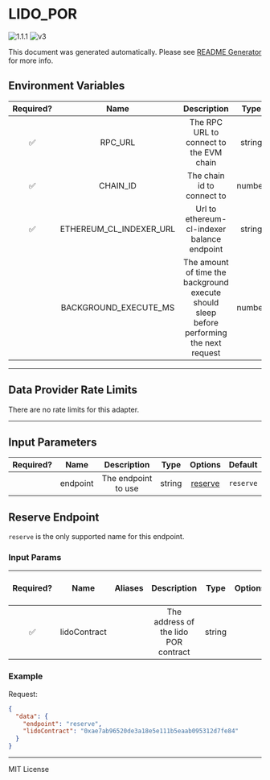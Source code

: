 # LIDO_POR

![1.1.1](https://img.shields.io/github/package-json/v/smartcontractkit/external-adapters-js?filename=packages/sources/lido-por/package.json) ![v3](https://img.shields.io/badge/framework%20version-v3-blueviolet)

This document was generated automatically. Please see [README Generator](../../scripts#readme-generator) for more info.

## Environment Variables

| Required? |          Name           |                                        Description                                        |  Type  | Options | Default |
| :-------: | :---------------------: | :---------------------------------------------------------------------------------------: | :----: | :-----: | :-----: |
|    ✅     |         RPC_URL         |                          The RPC URL to connect to the EVM chain                          | string |         |         |
|    ✅     |        CHAIN_ID         |                                The chain id to connect to                                 | number |         |   `1`   |
|    ✅     | ETHEREUM_CL_INDEXER_URL |                        Url to ethereum-cl-indexer balance endpoint                        | string |         |         |
|           |  BACKGROUND_EXECUTE_MS  | The amount of time the background execute should sleep before performing the next request | number |         | `10000` |

---

## Data Provider Rate Limits

There are no rate limits for this adapter.

---

## Input Parameters

| Required? |   Name   |     Description     |  Type  |           Options            |  Default  |
| :-------: | :------: | :-----------------: | :----: | :--------------------------: | :-------: |
|           | endpoint | The endpoint to use | string | [reserve](#reserve-endpoint) | `reserve` |

## Reserve Endpoint

`reserve` is the only supported name for this endpoint.

### Input Params

| Required? |     Name     | Aliases |             Description              |  Type  | Options | Default | Depends On | Not Valid With |
| :-------: | :----------: | :-----: | :----------------------------------: | :----: | :-----: | :-----: | :--------: | :------------: |
|    ✅     | lidoContract |         | The address of the lido POR contract | string |         |         |            |                |

### Example

Request:

```json
{
  "data": {
    "endpoint": "reserve",
    "lidoContract": "0xae7ab96520de3a18e5e111b5eaab095312d7fe84"
  }
}
```

---

MIT License
